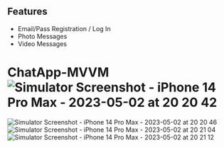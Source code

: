 ## Features
- Email/Pass Registration / Log In
- Photo Messages
- Video Messages


# ChatApp-MVVM![Simulator Screenshot - iPhone 14 Pro Max - 2023-05-02 at 20 20 42](https://user-images.githubusercontent.com/96002200/235738731-b1f99e3a-e14f-41e5-8940-6ca0eed68b7a.png)
![Simulator Screenshot - iPhone 14 Pro Max - 2023-05-02 at 20 20 46](https://user-images.githubusercontent.com/96002200/235738745-eafac7d7-8f56-48b9-a501-c8be217417fb.png)
![Simulator Screenshot - iPhone 14 Pro Max - 2023-05-02 at 20 21 04](https://user-images.githubusercontent.com/96002200/235738753-dd88079b-926d-4f7e-b801-c253ef9bb596.png)
![Simulator Screenshot - iPhone 14 Pro Max - 2023-05-02 at 20 21 12](https://user-images.githubusercontent.com/96002200/235738759-f88f5eef-a0d4-4a03-a778-afafc3c72163.png)
